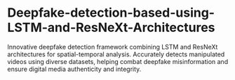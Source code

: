 # Deepfake-detection-based-using-LSTM-and-ResNeXt-Architectures
Innovative deepfake detection framework combining LSTM and ResNeXt architectures for spatial-temporal analysis. Accurately detects manipulated videos using diverse datasets, helping combat deepfake misinformation and ensure digital media authenticity and integrity.
